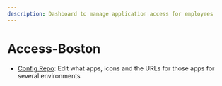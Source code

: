 ```yaml
---
description: Dashboard to manage application access for employees
---
```


# Access-Boston

* [Config Repo](config-repository.md): Edit what apps, icons and the URLs for those apps for several environments

